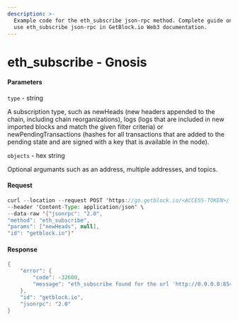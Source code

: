 ```yaml
---
description: >-
  Example code for the eth_subscribe json-rpc method. Сomplete guide on how to
  use eth_subscribe json-rpc in GetBlock.io Web3 documentation.
---
```


# eth\_subscribe - Gnosis

#### Parameters

`type` - string

A subscription type, such as newHeads (new headers appended to the chain, including chain reorganizations), logs (logs that are included in new imported blocks and match the given filter criteria) or newPendingTransactions (hashes for all transactions that are added to the pending state and are signed with a key that is available in the node).

`objects` - hex string

Optional argumants such as an address, multiple addresses, and topics.

#### Request

```java
curl --location --request POST 'https://go.getblock.io/<ACCESS-TOKEN>/' \
--header 'Content-Type: application/json' \ 
--data-raw '{"jsonrpc": "2.0",
"method": "eth_subscribe",
"params": ["newHeads", null],
"id": "getblock.io"}'
```

#### Response

```java
{
    "error": {
        "code": -32600,
        "message": "eth_subscribe found for the url 'http://0.0.0.0:8545' but is disabled for Https"
    },
    "id": "getblock.io",
    "jsonrpc": "2.0"
}
```
